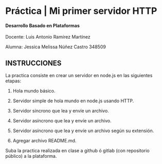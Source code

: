 # Práctica | Mi primer servidor HTTP
#### Desarrollo Basado en Plataformas
Docente: Luis Antonio Ramírez Martínez

Alumna: Jessica Melissa Núñez Castro 348509

## INSTRUCCIONES

La practica consiste en crear un servidor en node.js en las siguientes etapas:

1) Hola mundo básico.

2) Servidor simple de hola mundo en node.js usando HTTP.

3) Servidor síncrono que lea y envíe un archivo.

4) Servidor asíncrono que lea y envíe un archivo.

5) Servidor asíncrono que lea y envíe un archivo según su extensión.

6) Agregar archivo README.md.


Suba la practica realizada en clase a github ó gitlab (con repositorio público) a la plataforma.




